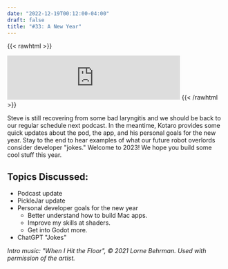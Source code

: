```yaml
---
date: "2022-12-19T00:12:00-04:00"
draft: false 
title: "#33: A New Year"
---
```


{{< rawhtml >}}
<iframe src="https://anchor.fm/side-project-spotlight/embed/episodes/33-A-New-Year-e1th99m" height="102px" width="400px" frameborder="0" scrolling="no"></iframe>
{{< /rawhtml >}}

Steve is still recovering from some bad laryngitis and we should be back to our regular schedule next podcast. In the meantime, Kotaro provides some quick updates about the pod, the app, and his personal goals for the new year. Stay to the end to hear examples of what our future robot overlords consider developer "jokes." Welcome to 2023! We hope you build some cool stuff this year.

## Topics Discussed:
- Podcast update
- PickleJar update
- Personal developer goals for the new year
    - Better understand how to build Mac apps.
    - Improve my skills at shaders.
    - Get into Godot more.
- ChatGPT "Jokes"

*Intro music: "When I Hit the Floor", © 2021 Lorne Behrman. Used with permission of the artist.*
